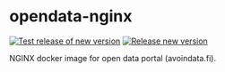 # opendata-nginx
[![Test release of new version](https://github.com/vrk-kpa/opendata-nginx/actions/workflows/test-release.yml/badge.svg)](https://github.com/vrk-kpa/opendata-nginx/actions/workflows/test-release.yml)
[![Release new version](https://github.com/vrk-kpa/opendata-nginx/actions/workflows/create-release.yml/badge.svg)](https://github.com/vrk-kpa/opendata-nginx/actions/workflows/create-release.yml)

NGINX docker image for open data portal (avoindata.fi). 

